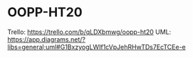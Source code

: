 # OOPP-HT20
Trello: https://trello.com/b/qLDXbmwg/oopp-ht20
UML: https://app.diagrams.net/?libs=general;uml#G1BxzyogLWIf1cVpJehRHwTDs7EcTCEe-e
